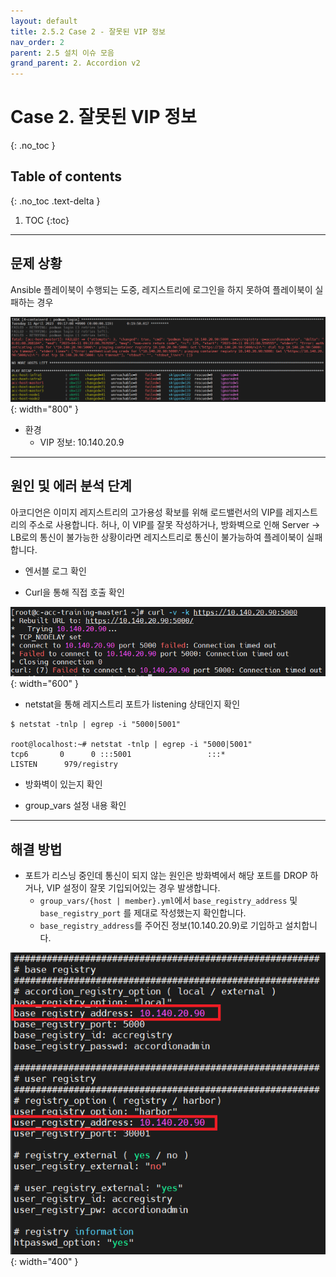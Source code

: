 ```yaml
---
layout: default
title: 2.5.2 Case 2 - 잘못된 VIP 정보
nav_order: 2
parent: 2.5 설치 이슈 모음
grand_parent: 2. Accordion v2
---
```


# Case 2. 잘못된 VIP 정보
{: .no_toc }

## Table of contents
{: .no_toc .text-delta }

1. TOC
{:toc}


---
## 문제 상황

Ansible 플레이북이 수행되는 도중, 레지스트리에 로그인을 하지 못하여 플레이북이 실패하는 경우

![5_2_trb_incorrect_vip_log](/assets/images/accordion/5_2_trb_incorrect_vip_log.png){: width="800" }

- 환경
  + VIP 정보: 10.140.20.9


---
## 원인 및 에러 분석 단계

아코디언은 이미지 레지스트리의 고가용성 확보를 위해 로드밸런서의 VIP를 레지스트리의 주소로 사용합니다.
허나, 이 VIP를 잘못 작성하거나, 방화벽으로 인해 Server -> LB로의 통신이 불가능한 상황이라면 레지스트리로 통신이 불가능하여 플레이북이 실패합니다.

- 엔서블 로그 확인

- Curl을 통해 직접 호출 확인

![5_2_trb_incorrect_vip_curl_result](/assets/images/accordion/5_2_trb_incorrect_vip_curl_result.png){: width="600" }

- netstat을 통해 레지스트리 포트가 listening 상태인지 확인

```
$ netstat -tnlp | egrep -i "5000|5001"

root@localhost:~# netstat -tnlp | egrep -i "5000|5001"
tcp6       0      0 :::5001                 :::*                    LISTEN      979/registry
```

- 방화벽이 있는지 확인

- group_vars 설정 내용 확인


---
## 해결 방법

- 포트가 리스닝 중인데 통신이 되지 않는 원인은 방화벽에서 해당 포트를 DROP 하거나, VIP 설정이 잘못 기입되어있는 경우 발생합니다.
  + `group_vars/{host | member}.yml`에서 `base_registry_address` 및 `base_registry_port` 를 제대로 작성했는지 확인합니다.
  + `base_registry_address`를 주어진 정보(10.140.20.9)로 기입하고 설치합니다.

![5_2_trb_incorrect_vip_group_vars](/assets/images/accordion/5_2_trb_incorrect_vip_group_vars.png){: width="400" }
